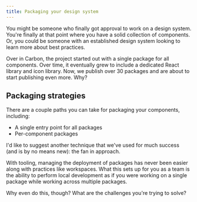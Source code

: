 ```yaml
---
title: Packaging your design system
---
```


You might be someone who finally got approval to work on a design system. You're finally at that point where you have a solid collection of components. Or, you could be someone with an established design system looking to learn more about best practices. 

Over in Carbon, the project started out with a single package for all components. Over time, it eventually grew to include a dedicated React library and icon library. Now, we publish over 30 packages and are about to start publishing even more. Why?

## Packaging strategies

There are a couple paths you can take for packaging your components, including:

- A single entry point for all packages
- Per-component packages

I'd like to suggest another technique that we've used for much success (and is by no means new): the fan in approach. 

With tooling, managing the deployment of packages has never been easier along with practices like workspaces. What this sets up for you as a team is the ability to perform local development as if you were working on a single package while working across multiple packages. 

Why even do this, though? What are the challenges you're trying to solve?
